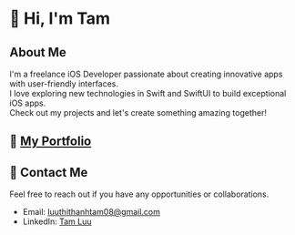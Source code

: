 # 👋 Hi, I'm Tam

## About Me
I'm a freelance iOS Developer passionate about creating innovative apps with user-friendly interfaces. <br />
I love exploring new technologies in Swift and SwiftUI to build exceptional iOS apps. <br />
Check out my projects and let's create something amazing together!

## 📁 [My Portfolio]()

## 🤝 Contact Me
Feel free to reach out if you have any opportunities or collaborations.
- Email: luuthithanhtam08@gmail.com
- LinkedIn: [Tam Luu](https://www.linkedin.com/in/tam-luu-818187173/)
